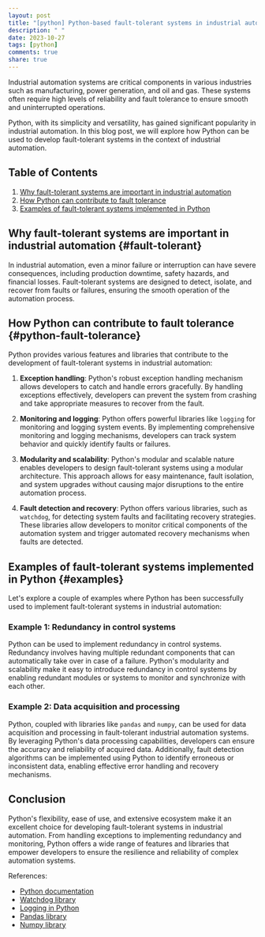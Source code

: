 ```yaml
---
layout: post
title: "[python] Python-based fault-tolerant systems in industrial automation"
description: " "
date: 2023-10-27
tags: [python]
comments: true
share: true
---
```


Industrial automation systems are critical components in various industries such as manufacturing, power generation, and oil and gas. These systems often require high levels of reliability and fault tolerance to ensure smooth and uninterrupted operations.

Python, with its simplicity and versatility, has gained significant popularity in industrial automation. In this blog post, we will explore how Python can be used to develop fault-tolerant systems in the context of industrial automation.

## Table of Contents
1. [Why fault-tolerant systems are important in industrial automation](#fault-tolerant)
2. [How Python can contribute to fault tolerance](#python-fault-tolerance)
3. [Examples of fault-tolerant systems implemented in Python](#examples)

## Why fault-tolerant systems are important in industrial automation {#fault-tolerant}

In industrial automation, even a minor failure or interruption can have severe consequences, including production downtime, safety hazards, and financial losses. Fault-tolerant systems are designed to detect, isolate, and recover from faults or failures, ensuring the smooth operation of the automation process.

## How Python can contribute to fault tolerance {#python-fault-tolerance}

Python provides various features and libraries that contribute to the development of fault-tolerant systems in industrial automation:

1. **Exception handling**: Python's robust exception handling mechanism allows developers to catch and handle errors gracefully. By handling exceptions effectively, developers can prevent the system from crashing and take appropriate measures to recover from the fault.

2. **Monitoring and logging**: Python offers powerful libraries like `logging` for monitoring and logging system events. By implementing comprehensive monitoring and logging mechanisms, developers can track system behavior and quickly identify faults or failures.

3. **Modularity and scalability**: Python's modular and scalable nature enables developers to design fault-tolerant systems using a modular architecture. This approach allows for easy maintenance, fault isolation, and system upgrades without causing major disruptions to the entire automation process.

4. **Fault detection and recovery**: Python offers various libraries, such as `watchdog`, for detecting system faults and facilitating recovery strategies. These libraries allow developers to monitor critical components of the automation system and trigger automated recovery mechanisms when faults are detected.

## Examples of fault-tolerant systems implemented in Python {#examples}

Let's explore a couple of examples where Python has been successfully used to implement fault-tolerant systems in industrial automation:

### Example 1: Redundancy in control systems

Python can be used to implement redundancy in control systems. Redundancy involves having multiple redundant components that can automatically take over in case of a failure. Python's modularity and scalability make it easy to introduce redundancy in control systems by enabling redundant modules or systems to monitor and synchronize with each other.

### Example 2: Data acquisition and processing

Python, coupled with libraries like `pandas` and `numpy`, can be used for data acquisition and processing in fault-tolerant industrial automation systems. By leveraging Python's data processing capabilities, developers can ensure the accuracy and reliability of acquired data. Additionally, fault detection algorithms can be implemented using Python to identify erroneous or inconsistent data, enabling effective error handling and recovery mechanisms.

## Conclusion

Python's flexibility, ease of use, and extensive ecosystem make it an excellent choice for developing fault-tolerant systems in industrial automation. From handling exceptions to implementing redundancy and monitoring, Python offers a wide range of features and libraries that empower developers to ensure the resilience and reliability of complex automation systems.

References:
- [Python documentation](https://docs.python.org/3/)
- [Watchdog library](https://pythonhosted.org/watchdog/)
- [Logging in Python](https://docs.python.org/3/library/logging.html)
- [Pandas library](https://pandas.pydata.org/)
- [Numpy library](https://numpy.org/)